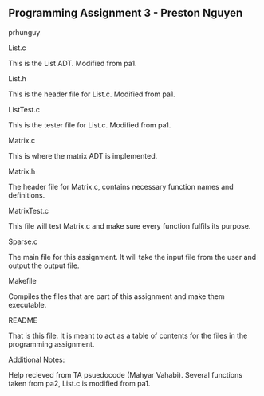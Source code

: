 ## Programming Assignment 3 - Preston Nguyen
prhunguy

List.c

This is the List ADT. Modified from pa1.

List.h

This is the header file for List.c. Modified from pa1.

ListTest.c

This is the tester file for List.c. Modified from pa1.

Matrix.c

This is where the matrix ADT is implemented.

Matrix.h

The header file for Matrix.c, contains necessary function names and definitions.

MatrixTest.c

This file will test Matrix.c and make sure every function fulfils its purpose.

Sparse.c

The main file for this assignment. It will take the input file from the user and output the output file.

Makefile

Compiles the files that are part of this assignment and make them executable.

README

That is this file. It is meant to act as a table of contents for the files in the programming assignment.

Additional Notes:

Help recieved from TA psuedocode (Mahyar Vahabi). Several functions taken from pa2, List.c is modified from pa1.